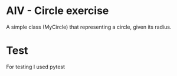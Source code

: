 #  **AIV - Circle exercise**
A simple class (MyCircle) that representing a circle, given its radius.

# Test
For testing I used pytest
